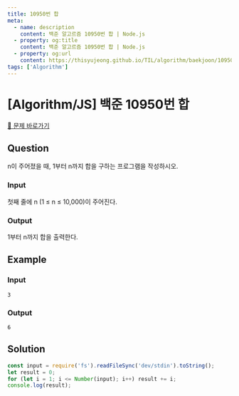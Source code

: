 ```yaml
---
title: 10950번 합
meta:
  - name: description
    content: 백준 알고르즘 10950번 합 | Node.js
  - property: og:title
    content: 백준 알고르즘 10950번 합 | Node.js
  - property: og:url
    content: https://thisyujeong.github.io/TIL/algorithm/baekjoon/10950.html
tags: ['Algorithm']
---
```


# [Algorithm/JS] 백준 10950번 합

[🔗 문제 바로가기](https://www.acmicpc.net/problem/10950)

## Question

n이 주어졌을 때, 1부터 n까지 합을 구하는 프로그램을 작성하시오.

### Input

첫째 줄에 n (1 ≤ n ≤ 10,000)이 주어진다.

### Output

1부터 n까지 합을 출력한다.

## Example

### Input

```
3
```

### Output

```
6
```

## Solution

```js
const input = require('fs').readFileSync('dev/stdin').toString();
let result = 0;
for (let i = 1; i <= Number(input); i++) result += i;
console.log(result);
```
